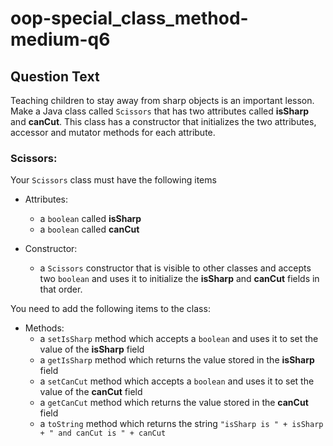 # oop-special_class_method-medium-q6

## Question Text

Teaching children to stay away from sharp objects is an important lesson. Make a Java class called `Scissors` that has
two attributes called **isSharp** and **canCut**. This class has a constructor that initializes the two attributes,
accessor and mutator methods for each attribute.

### Scissors:

Your `Scissors` class must have the following items

- Attributes:
    - a `boolean` called **isSharp**
    - a `boolean` called **canCut**

- Constructor:
    - a `Scissors` constructor that is visible to other classes and accepts two `boolean` and uses it to initialize the
      **isSharp** and **canCut** fields in that order.

You need to add the following items to the class:

- Methods:
    - a `setIsSharp` method which accepts a `boolean` and uses it to set the value of the **isSharp** field
    - a `getIsSharp` method which returns the value stored in the **isSharp** field
    - a `setCanCut` method which accepts a `boolean` and uses it to set the value of the **canCut** field
    - a `getCanCut` method which returns the value stored in the **canCut** field
    - a `toString` method which returns the string `"isSharp is " + isSharp + " and canCut is " + canCut`